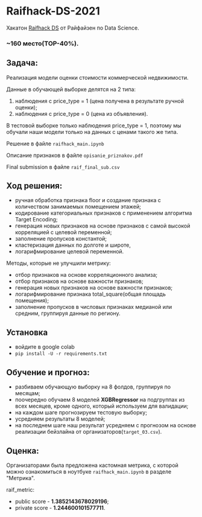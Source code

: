 # Raifhack-DS-2021
Хакатон [Raifhack DS](https://apply.raifhack.ru/competition) от Райфайзен по Data Science.

### ~160 место(TOP-40%).

## Задача:
Реализация модели оценки стоимости коммерческой недвижимости. 

Данные в обучающей выборке делятся на 2 типа:
  1) наблюдения с price_type = 1 (цена получена в результате ручной оценки);
  2) наблюдения с price_type = 0 (цена из объявления).

В тестовой выборке только наблюдения price_type = 1, поэтому мы обучали наши модели только на данных с ценами такого же типа.

Решение в файле `raifhack_main.ipynb`

Описание признаков в файле `opisanie_priznakov.pdf`

Final submission в файле `raif_final_sub.csv`

## Ход решения:
- ручная обработка признака floor и создание признака с количеством занимаемых помещением этажей;
- кодирование категориальных признаков с применением алгоритма Target Encoding;
- генерация новых признаков на основе признаков с самой высокой корреляцией с целевой переменной;
- заполнение пропусков константой;
- кластеризация данных по долготе и широте,
- логарифмирование целевой переменной.

Методы, которые не улучшили метрику:
- отбор признаков на основе корреляционного анализа;
- отбор признаков на основе важности признаков;
- генерация новых признаков на основе важности признаков;
- логарифмирование признака total_square(общая площадь помещения);
- заполнение пропусков в числовых признаках медианой или средним, группируя данные по региону.

## Установка
- войдите в google colab
- `pip install -U -r requirements.txt`

## Обучение и прогноз:
- разбиваем обучающую выборку на 8 фолдов, группируя по месяцам;
- поочередно обучаем 8 моделей **XGBRegressor** на подгруппах из всех месяцев, кроме одного, который используем для валидации;
- на каждом шаге прогнозируем тестовую выборку;
- усредняем результаты 8 моделей;
- на последнем шаге наш результат усредняем с прогнозом на основе реализации бейзлайна от организаторов(`target_03.csv`).

## Оценка:
Организаторами была предложена кастомная метрика, с которой можно ознакомиться в ноутбуке `raifhack_main.ipynb` в разделе "Метрика".

raif_metric:
- public score - **1.3852143678029196**;
- private score - **1.244600101577711**.

